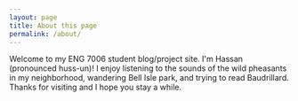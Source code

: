 ```yaml
---
layout: page
title: About this page
permalink: /about/
---
```


Welcome to my ENG 7006 student blog/project site. I'm Hassan (pronounced huss-un)! I enjoy listening to the sounds of the wild pheasants in my neighborhood, wandering Bell Isle park, and trying to read Baudrillard. Thanks for visiting and I hope you stay a while.
